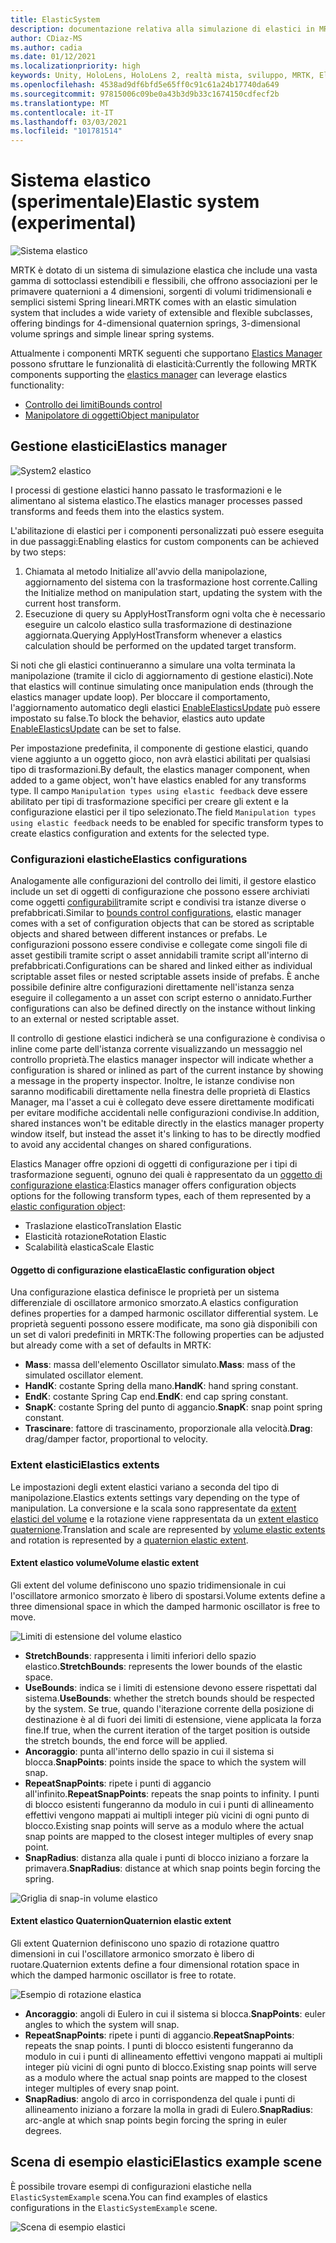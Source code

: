 ```yaml
---
title: ElasticSystem
description: documentazione relativa alla simulazione di elastici in MRTK
author: CDiaz-MS
ms.author: cadia
ms.date: 01/12/2021
ms.localizationpriority: high
keywords: Unity, HoloLens, HoloLens 2, realtà mista, sviluppo, MRTK, ElasticsSystem,
ms.openlocfilehash: 4538ad9df6bfd5e65ff0c91c61a24b17740da649
ms.sourcegitcommit: 97815006c09be0a43b3d9b33c1674150cdfecf2b
ms.translationtype: MT
ms.contentlocale: it-IT
ms.lasthandoff: 03/03/2021
ms.locfileid: "101781514"
---
```

# <a name="elastic-system-experimental"></a><span data-ttu-id="d933b-104">Sistema elastico (sperimentale)</span><span class="sxs-lookup"><span data-stu-id="d933b-104">Elastic system (experimental)</span></span>

![Sistema elastico](../images/elastics/Elastics_Main1.gif)

<span data-ttu-id="d933b-106">MRTK è dotato di un sistema di simulazione elastica che include una vasta gamma di sottoclassi estendibili e flessibili, che offrono associazioni per le primavere quaternioni a 4 dimensioni, sorgenti di volumi tridimensionali e semplici sistemi Spring lineari.</span><span class="sxs-lookup"><span data-stu-id="d933b-106">MRTK comes with an elastic simulation system that includes a wide variety of extensible and flexible subclasses, offering bindings for 4-dimensional quaternion springs, 3-dimensional volume springs and simple linear spring systems.</span></span>

<span data-ttu-id="d933b-107">Attualmente i componenti MRTK seguenti che supportano [Elastics Manager](xref:Microsoft.MixedReality.Toolkit.Experimental.Physics.ElasticsManager) possono sfruttare le funzionalità di elasticità:</span><span class="sxs-lookup"><span data-stu-id="d933b-107">Currently the following MRTK components supporting the [elastics manager](xref:Microsoft.MixedReality.Toolkit.Experimental.Physics.ElasticsManager) can leverage elastics functionality:</span></span>

- [<span data-ttu-id="d933b-108">Controllo dei limiti</span><span class="sxs-lookup"><span data-stu-id="d933b-108">Bounds control</span></span>](../ux-building-blocks/bounds-control.md)
- [<span data-ttu-id="d933b-109">Manipolatore di oggetti</span><span class="sxs-lookup"><span data-stu-id="d933b-109">Object manipulator</span></span>](../ux-building-blocks/object-manipulator.md)

## <a name="elastics-manager"></a><span data-ttu-id="d933b-110">Gestione elastici</span><span class="sxs-lookup"><span data-stu-id="d933b-110">Elastics manager</span></span>

![System2 elastico](../images/elastics/Elastics_Main.gif)

<span data-ttu-id="d933b-112">I processi di gestione elastici hanno passato le trasformazioni e le alimentano al sistema elastico.</span><span class="sxs-lookup"><span data-stu-id="d933b-112">The elastics manager processes passed transforms and feeds them into the elastics system.</span></span>

<span data-ttu-id="d933b-113">L'abilitazione di elastici per i componenti personalizzati può essere eseguita in due passaggi:</span><span class="sxs-lookup"><span data-stu-id="d933b-113">Enabling elastics for custom components can be achieved by two steps:</span></span>

1. <span data-ttu-id="d933b-114">Chiamata al metodo Initialize all'avvio della manipolazione, aggiornamento del sistema con la trasformazione host corrente.</span><span class="sxs-lookup"><span data-stu-id="d933b-114">Calling the Initialize method on manipulation start, updating the system with the current host transform.</span></span>
1. <span data-ttu-id="d933b-115">Esecuzione di query su ApplyHostTransform ogni volta che è necessario eseguire un calcolo elastico sulla trasformazione di destinazione aggiornata.</span><span class="sxs-lookup"><span data-stu-id="d933b-115">Querying ApplyHostTransform whenever a elastics calculation should be performed on the updated target transform.</span></span>

<span data-ttu-id="d933b-116">Si noti che gli elastici continueranno a simulare una volta terminata la manipolazione (tramite il ciclo di aggiornamento di gestione elastici).</span><span class="sxs-lookup"><span data-stu-id="d933b-116">Note that elastics will continue simulating once manipulation ends (through the elastics manager update loop).</span></span> <span data-ttu-id="d933b-117">Per bloccare il comportamento, l'aggiornamento automatico degli elastici [EnableElasticsUpdate](xref:Microsoft.MixedReality.Toolkit.Experimental.Physics.ElasticsManager.EnableElasticsUpdate) può essere impostato su false.</span><span class="sxs-lookup"><span data-stu-id="d933b-117">To block the behavior, elastics auto update [EnableElasticsUpdate](xref:Microsoft.MixedReality.Toolkit.Experimental.Physics.ElasticsManager.EnableElasticsUpdate) can be set to false.</span></span>

<span data-ttu-id="d933b-118">Per impostazione predefinita, il componente di gestione elastici, quando viene aggiunto a un oggetto gioco, non avrà elastici abilitati per qualsiasi tipo di trasformazioni.</span><span class="sxs-lookup"><span data-stu-id="d933b-118">By default, the elastics manager component, when added to a game object, won't have elastics enabled for any transforms type.</span></span>
<span data-ttu-id="d933b-119">Il campo `Manipulation types using elastic feedback` deve essere abilitato per tipi di trasformazione specifici per creare gli extent e la configurazione elastici per il tipo selezionato.</span><span class="sxs-lookup"><span data-stu-id="d933b-119">The field `Manipulation types using elastic feedback` needs to be enabled for specific transform types to create elastics configuration and extents for the selected type.</span></span>

### <a name="elastics-configurations"></a><span data-ttu-id="d933b-120">Configurazioni elastiche</span><span class="sxs-lookup"><span data-stu-id="d933b-120">Elastics configurations</span></span>

<span data-ttu-id="d933b-121">Analogamente alle configurazioni del controllo dei limiti, il gestore elastico include un set di oggetti di configurazione che possono essere archiviati come oggetti [configurabili](../ux-building-blocks/bounds-control.md#configuration-objects)tramite script e condivisi tra istanze diverse o prefabbricati.</span><span class="sxs-lookup"><span data-stu-id="d933b-121">Similar to [bounds control configurations](../ux-building-blocks/bounds-control.md#configuration-objects), elastic manager comes with a set of configuration objects that can be stored as scriptable objects and shared between different instances or prefabs.</span></span> <span data-ttu-id="d933b-122">Le configurazioni possono essere condivise e collegate come singoli file di asset gestibili tramite script o asset annidabili tramite script all'interno di prefabbricati.</span><span class="sxs-lookup"><span data-stu-id="d933b-122">Configurations can be shared and linked either as individual scriptable asset files or nested scriptable assets inside of prefabs.</span></span> <span data-ttu-id="d933b-123">È anche possibile definire altre configurazioni direttamente nell'istanza senza eseguire il collegamento a un asset con script esterno o annidato.</span><span class="sxs-lookup"><span data-stu-id="d933b-123">Further configurations can also be defined directly on the instance without linking to an external or nested scriptable asset.</span></span>

<span data-ttu-id="d933b-124">Il controllo di gestione elastici indicherà se una configurazione è condivisa o inline come parte dell'istanza corrente visualizzando un messaggio nel controllo proprietà.</span><span class="sxs-lookup"><span data-stu-id="d933b-124">The elastics manager inspector will indicate whether a configuration is shared or inlined as part of the current instance by showing a message in the property inspector.</span></span> <span data-ttu-id="d933b-125">Inoltre, le istanze condivise non saranno modificabili direttamente nella finestra delle proprietà di Elastics Manager, ma l'asset a cui è collegato deve essere direttamente modificati per evitare modifiche accidentali nelle configurazioni condivise.</span><span class="sxs-lookup"><span data-stu-id="d933b-125">In addition, shared instances won't be editable directly in the elastics manager property window itself, but instead the asset it's linking to has to be directly modfied to avoid any accidental changes on shared configurations.</span></span>

<span data-ttu-id="d933b-126">Elastics Manager offre opzioni di oggetti di configurazione per i tipi di trasformazione seguenti, ognuno dei quali è rappresentato da un [oggetto di configurazione elastica](#elastic-configuration-object):</span><span class="sxs-lookup"><span data-stu-id="d933b-126">Elastics manager offers configuration objects options for the following transform types, each of them represented by a [elastic configuration object](#elastic-configuration-object):</span></span>

- <span data-ttu-id="d933b-127">Traslazione elastico</span><span class="sxs-lookup"><span data-stu-id="d933b-127">Translation Elastic</span></span>
- <span data-ttu-id="d933b-128">Elasticità rotazione</span><span class="sxs-lookup"><span data-stu-id="d933b-128">Rotation Elastic</span></span>
- <span data-ttu-id="d933b-129">Scalabilità elastica</span><span class="sxs-lookup"><span data-stu-id="d933b-129">Scale Elastic</span></span>

#### <a name="elastic-configuration-object"></a><span data-ttu-id="d933b-130">Oggetto di configurazione elastica</span><span class="sxs-lookup"><span data-stu-id="d933b-130">Elastic configuration object</span></span>

<span data-ttu-id="d933b-131">Una configurazione elastica definisce le proprietà per un sistema differenziale di oscillatore armonico smorzato.</span><span class="sxs-lookup"><span data-stu-id="d933b-131">A elastics configuration defines properties for a damped harmonic oscillator differential system.</span></span>
<span data-ttu-id="d933b-132">Le proprietà seguenti possono essere modificate, ma sono già disponibili con un set di valori predefiniti in MRTK:</span><span class="sxs-lookup"><span data-stu-id="d933b-132">The following properties can be adjusted but already come with a set of defaults in MRTK:</span></span>

- <span data-ttu-id="d933b-133">**Mass**: massa dell'elemento Oscillator simulato.</span><span class="sxs-lookup"><span data-stu-id="d933b-133">**Mass**: mass of the simulated oscillator element.</span></span>
- <span data-ttu-id="d933b-134">**HandK**: costante Spring della mano.</span><span class="sxs-lookup"><span data-stu-id="d933b-134">**HandK**: hand spring constant.</span></span>
- <span data-ttu-id="d933b-135">**EndK**: costante Spring Cap end.</span><span class="sxs-lookup"><span data-stu-id="d933b-135">**EndK**: end cap spring constant.</span></span>
- <span data-ttu-id="d933b-136">**SnapK**: costante Spring del punto di aggancio.</span><span class="sxs-lookup"><span data-stu-id="d933b-136">**SnapK**: snap point spring constant.</span></span>
- <span data-ttu-id="d933b-137">**Trascinare**: fattore di trascinamento, proporzionale alla velocità.</span><span class="sxs-lookup"><span data-stu-id="d933b-137">**Drag**: drag/damper factor, proportional to velocity.</span></span>

### <a name="elastics-extents"></a><span data-ttu-id="d933b-138">Extent elastici</span><span class="sxs-lookup"><span data-stu-id="d933b-138">Elastics extents</span></span>

<span data-ttu-id="d933b-139">Le impostazioni degli extent elastici variano a seconda del tipo di manipolazione.</span><span class="sxs-lookup"><span data-stu-id="d933b-139">Elastics extents settings vary depending on the type of manipulation.</span></span> <span data-ttu-id="d933b-140">La conversione e la scala sono rappresentate da [extent elastici del volume](#volume-elastic-extent) e la rotazione viene rappresentata da un [extent elastico quaternione](#quaternion-elastic-extent).</span><span class="sxs-lookup"><span data-stu-id="d933b-140">Translation and scale are represented by [volume elastic extents](#volume-elastic-extent) and rotation is represented by a [quaternion elastic extent](#quaternion-elastic-extent).</span></span>

#### <a name="volume-elastic-extent"></a><span data-ttu-id="d933b-141">Extent elastico volume</span><span class="sxs-lookup"><span data-stu-id="d933b-141">Volume elastic extent</span></span>

<span data-ttu-id="d933b-142">Gli extent del volume definiscono uno spazio tridimensionale in cui l'oscillatore armonico smorzato è libero di spostarsi.</span><span class="sxs-lookup"><span data-stu-id="d933b-142">Volume extents define a three dimensional space in which the damped harmonic oscillator is free to move.</span></span>

![Limiti di estensione del volume elastico](../images/elastics/Elastics_Volume_Bounds.gif)

- <span data-ttu-id="d933b-144">**StretchBounds**: rappresenta i limiti inferiori dello spazio elastico.</span><span class="sxs-lookup"><span data-stu-id="d933b-144">**StretchBounds**: represents the lower bounds of the elastic space.</span></span>
- <span data-ttu-id="d933b-145">**UseBounds**: indica se i limiti di estensione devono essere rispettati dal sistema.</span><span class="sxs-lookup"><span data-stu-id="d933b-145">**UseBounds**: whether the stretch bounds should be respected by the system.</span></span> <span data-ttu-id="d933b-146">Se true, quando l'iterazione corrente della posizione di destinazione è al di fuori dei limiti di estensione, viene applicata la forza fine.</span><span class="sxs-lookup"><span data-stu-id="d933b-146">If true, when the current iteration of the target position is outside the stretch bounds, the end force will be applied.</span></span>
- <span data-ttu-id="d933b-147">**Ancoraggio**: punta all'interno dello spazio in cui il sistema si blocca.</span><span class="sxs-lookup"><span data-stu-id="d933b-147">**SnapPoints**: points inside the space to which the system will snap.</span></span>
- <span data-ttu-id="d933b-148">**RepeatSnapPoints**: ripete i punti di aggancio all'infinito.</span><span class="sxs-lookup"><span data-stu-id="d933b-148">**RepeatSnapPoints**: repeats the snap points to infinity.</span></span> <span data-ttu-id="d933b-149">I punti di blocco esistenti fungeranno da modulo in cui i punti di allineamento effettivi vengono mappati ai multipli integer più vicini di ogni punto di blocco.</span><span class="sxs-lookup"><span data-stu-id="d933b-149">Existing snap points will serve as a modulo where the actual snap points are mapped to the closest integer multiples of every snap point.</span></span>
- <span data-ttu-id="d933b-150">**SnapRadius**: distanza alla quale i punti di blocco iniziano a forzare la primavera.</span><span class="sxs-lookup"><span data-stu-id="d933b-150">**SnapRadius**: distance at which snap points begin forcing the spring.</span></span>

![Griglia di snap-in volume elastico](../images/elastics/Elastics_Volume_Snap.gif)

#### <a name="quaternion-elastic-extent"></a><span data-ttu-id="d933b-152">Extent elastico Quaternion</span><span class="sxs-lookup"><span data-stu-id="d933b-152">Quaternion elastic extent</span></span>

<span data-ttu-id="d933b-153">Gli extent Quaternion definiscono uno spazio di rotazione quattro dimensioni in cui l'oscillatore armonico smorzato è libero di ruotare.</span><span class="sxs-lookup"><span data-stu-id="d933b-153">Quaternion extents define a four dimensional rotation space in which the damped harmonic oscillator is free to rotate.</span></span>

![Esempio di rotazione elastica](../images/elastics/Elastics_Rotation.gif)

- <span data-ttu-id="d933b-155">**Ancoraggio**: angoli di Eulero in cui il sistema si blocca.</span><span class="sxs-lookup"><span data-stu-id="d933b-155">**SnapPoints**: euler angles to which the system will snap.</span></span>
- <span data-ttu-id="d933b-156">**RepeatSnapPoints**: ripete i punti di aggancio.</span><span class="sxs-lookup"><span data-stu-id="d933b-156">**RepeatSnapPoints**: repeats the snap points.</span></span> <span data-ttu-id="d933b-157">I punti di blocco esistenti fungeranno da modulo in cui i punti di allineamento effettivi vengono mappati ai multipli integer più vicini di ogni punto di blocco.</span><span class="sxs-lookup"><span data-stu-id="d933b-157">Existing snap points will serve as a modulo where the actual snap points are mapped to the closest integer multiples of every snap point.</span></span>
- <span data-ttu-id="d933b-158">**SnapRadius**: angolo di arco in corrispondenza del quale i punti di allineamento iniziano a forzare la molla in gradi di Eulero.</span><span class="sxs-lookup"><span data-stu-id="d933b-158">**SnapRadius**: arc-angle at which snap points begin forcing the spring in euler degrees.</span></span>

## <a name="elastics-example-scene"></a><span data-ttu-id="d933b-159">Scena di esempio elastici</span><span class="sxs-lookup"><span data-stu-id="d933b-159">Elastics example scene</span></span>

<span data-ttu-id="d933b-160">È possibile trovare esempi di configurazioni elastiche nella `ElasticSystemExample` scena.</span><span class="sxs-lookup"><span data-stu-id="d933b-160">You can find examples of elastics configurations in the `ElasticSystemExample` scene.</span></span>

![Scena di esempio elastici](../images/elastics/Elastics_Example_Scene.png)
